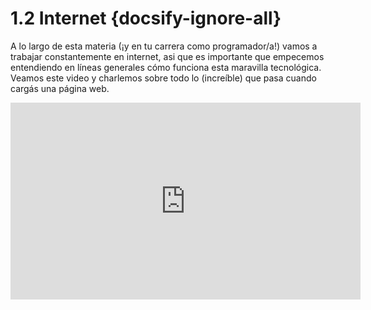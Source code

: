 # 1.2 Internet {docsify-ignore-all}

A lo largo de esta materia (¡y en tu carrera como programador/a!) vamos a trabajar constantemente en internet, asi que es importante que empecemos entendiendo en líneas generales cómo funciona esta maravilla tecnológica. Veamos este video y charlemos sobre todo lo (increíble) que pasa cuando cargás una página web.
<iframe width="560" height="315" src="https://www.youtube.com/embed/ewrBalT_eBM" frameborder="0" allow="accelerometer; autoplay; encrypted-media; gyroscope; picture-in-picture" allowfullscreen></iframe>
